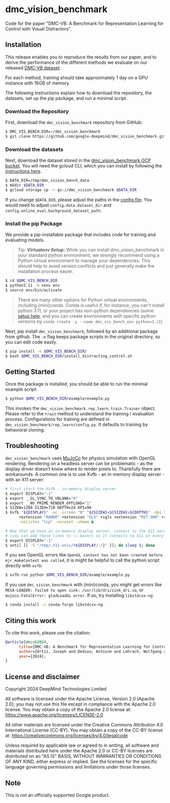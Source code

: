# dmc_vision_benchmark

Code for the paper "DMC-VB: A Benchmark for Representation Learning for Control with Visual Distractors".

## Installation

This release enables you to reproduce the results from our paper, and to derive
the performance of the different methods we evaluate on our released [DMC-VB dataset](https://console.cloud.google.com/storage/browser/dmc_vision_benchmark).

For each method, training should take approximately 1 day on a GPU instance with 16GB of memory.

The following instructions explain how to download the repository, the datasets,
set up the pip package, and run a minimal script.

### Download the Repository

First, download the `dmc_vision_benchmark` repository from GitHub:

```bash
$ DMC_VIS_BENCH_DIR=~/dmc_vision_benchmark
$ git clone https://github.com/google-deepmind/dmc_vision_benchmark.git $DMC_VIS_BENCH_DIR
```

### Download the datasets

Next, download the dataset stored in the [dmc_vision_benchmark GCP bucket](https://console.cloud.google.com/storage/browser/dmc_vision_benchmark).
You will need the gcloud CLI, which you can install by following the
[instructions here](https://cloud.google.com/sdk/docs/install).

```bash
$ DATA_DIR=/tmp/dmc_vision_bench_data
$ mkdir $DATA_DIR
$ gcloud storage cp -r gs://dmc_vision_benchmark $DATA_DIR
```

If you change `$DATA_DIR`, please adjust the paths in the
[config file](https://github.com/google-deepmind/dmc_vision_benchmark/rep_learn/config.py).
You would need to adjust `config.data.dataset_dir` and
`config.online_eval.background_dataset_path`.

### Install the pip Package
We provide a pip-installable package that includes code for training and
evaluating models.

>Tip: **_Virtualenv Setup:_**  While you can install dmc_vision_benchmark in your standard
python environment, we strongly recommend using a Python virtual environment to
manage your dependencies. This should help to avoid version conflicts and just
generally make the installation process easier.
>
```bash
$ cd $DMC_VIS_BENCH_DIR
$ python3.11 -m venv env
$ source env/bin/activate
```
>
> There are many other options for Python virtual environments, including
(mini)conda. Conda is useful if, for instance, you can't install python 3.11,
or your project has non-python dependencies (some
[setup help](https://docs.anaconda.com/free/miniconda/#quick-command-line-install);
and you can create environments with specific python versions by
`conda create -y --name dmc_vis_bench_env python=3.11`)

Next, pip install `dmc_vision_benchmark`, followed by an additional package from
github. The `-e` flag keeps package scripts in the original directory, so you
can edit code easily.

```bash
$ pip install -e $DMC_VIS_BENCH_DIR/
$ bash $DMC_VIS_BENCH_DIR/install_distracting_control.sh
```

## Getting Started
Once the package is installed, you should be able to run the minimal example
script:

```bash
$ python $DMC_VIS_BENCH_DIR/example/example.py
```

This invokes the `dmc_vision_benchmark.rep_learn.train.Trainer` object. Please
refer to the `train` method to understand the training / evaluation process.
Configurations for training are defined in
`dmc_vision_benchmark/rep_learn/config.py`. It defaults to training by
behavioral cloning.


## Troubleshooting
`dmc_vision_benchmark` uses [MuJoCo](https://mujoco.org/) for physics simulation
with OpenGL rendering. Rendering on a headless server can be problematic - as
the display driver doesn't know where to render pixels to. Thankfully there are
workarounds. A common one is to use Xvfb - an in-memory display server - with an
X11 server:

```bash
# first start the Xvfb - in-memory display server
$ export DISPLAY=":1"
$ export __GL_SYNC_TO_VBLANK="0"
$ export __NV_PRIME_RENDER_OFFLOAD="1"
$ SIZEW=1280 SIZEH=720 DEPTH=24 DPI=96
$ Xvfb "${DISPLAY}" -ac -screen "0" "${SIZEW}x${SIZEH}x${DEPTH}" -dpi "${DPI}" \
      +extension "RANDR" +extension "GLX" +iglx +extension "MIT-SHM" +render \
      -nolisten "tcp" -noreset -shmem &

# Now that we have an in-memory display server, connect to the X11 server
# (you can add these lines to ~/.bashrc so it connects to X11 on every login)
$ export DISPLAY=":1"
$ until [[ -S "/tmp/.X11-unix/X${DISPLAY/:/}" ]]; do sleep 1; done
```

If you see OpenGL errors like
`OpenGL context has not been created before mjr_makeContext was called`, it is
might be helpful to call the python script directly with `xvfb`:

```bash
$ xvfb-run python $DMC_VIS_BENCH_DIR/example/example.py
```

If you use `dmc_vision_benchmark` with (mini)conda, you might get errors like
`MESA-LOADER: failed to open zink: /usr/lib/dri/zink_dri.so`, or
`mujoco.FatalError: gladLoadGL error`. If so, try installing `libstdcxx-ng`:

```bash
$ conda install -c conda-forge libstdcxx-ng
```


## Citing this work

To cite this work, please use the citation:

```bibtex
@article{dmcvb2024,
      title={DMC-VB: A Benchmark for Representation Learning for Control with Visual Distractors},
      author={Ortiz, Joseph and Dedieu, Antoine and Lehrach, Wolfgang and Guntupalli, J Swaroop and Wendelken, Carter and Humayun, Ahmad and Zhou, Guangyao and Swaminathan, Siva and L{\'a}zaro-Gredilla, Miguel and Murphy, Kevin},
      year={2024},
}
```


## License and disclaimer

Copyright 2024 DeepMind Technologies Limited

All software is licensed under the Apache License, Version 2.0 (Apache 2.0);
you may not use this file except in compliance with the Apache 2.0 license.
You may obtain a copy of the Apache 2.0 license at:
https://www.apache.org/licenses/LICENSE-2.0

All other materials are licensed under the Creative Commons Attribution 4.0
International License (CC-BY). You may obtain a copy of the CC-BY license at:
https://creativecommons.org/licenses/by/4.0/legalcode

Unless required by applicable law or agreed to in writing, all software and
materials distributed here under the Apache 2.0 or CC-BY licenses are
distributed on an "AS IS" BASIS, WITHOUT WARRANTIES OR CONDITIONS OF ANY KIND,
either express or implied. See the licenses for the specific language governing
permissions and limitations under those licenses.

## Note

This is not an officially supported Google product.
